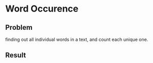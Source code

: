 # Word Occurence
## Problem
finding out all individual words in a text, and count each unique one. 

## Result
